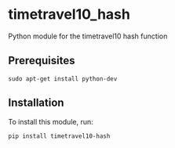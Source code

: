 # timetravel10_hash
Python module for the timetravel10 hash function

## Prerequisites

```
sudo apt-get install python-dev
```

## Installation

To install this module, run:

```
pip install timetravel10-hash
```
